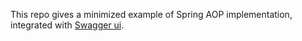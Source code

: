 This repo gives a minimized example of Spring AOP implementation, integrated with [Swagger ui](http://localhost:8080/swagger-ui/index.html).